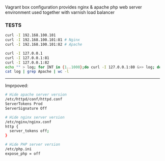 Vagrant box configuration provides nginx & apache php web server environment used together with varnish load balancer

### TESTS
```bash
curl -I 192.168.100.101
curl -I 192.168.100.101:81 # Nginx
curl -I 192.168.100.101:82 # Apache

curl -I 127.0.0.1
curl -I 127.0.0.1:81
curl -I 127.0.0.1:82
echo "" > log; for INT in {1..1000};do curl -I 127.0.0.1:80 &>> log; done; cat log | grep nginx | wc -l
cat log | grep Apache | wc -l
```

---
Imprpoved:
```bash
# Hide apache server version
/etc/httpd/conf/httpd.conf
ServerTokens Prod
ServerSignature Off

# Hide nginx server version
/etc/nginx/nginx.conf
http {
  server_tokens off;
}

# Hide PHP server version
/etc/php.ini
expose_php = off

```
